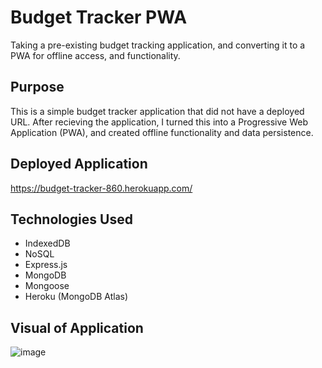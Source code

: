# Budget Tracker PWA
Taking a pre-existing budget tracking application, and converting it to a PWA for offline access, and functionality. 

## Purpose 
This is a simple budget tracker application that did not have a deployed URL. After recieving the application, I turned this into a Progressive Web Application (PWA), and created offline functionality and data persistence.

## Deployed Application
https://budget-tracker-860.herokuapp.com/

## Technologies Used 
* IndexedDB
* NoSQL
* Express.js
* MongoDB
* Mongoose
* Heroku (MongoDB Atlas)

## Visual of Application 
 ![image](https://user-images.githubusercontent.com/75647359/164052437-42fee290-ce0b-4015-b55d-fdb52b887994.png)

